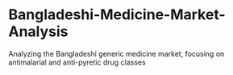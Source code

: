 # Bangladeshi-Medicine-Market-Analysis
Analyzing the Bangladeshi generic medicine market, focusing on antimalarial and anti-pyretic drug classes
